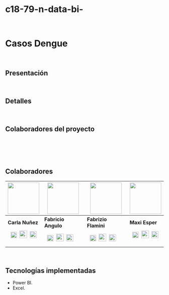 # c18-79-n-data-bi-
&nbsp;&nbsp;
# Casos Dengue
&nbsp;
&nbsp;
## Presentación
&nbsp;
&nbsp;
## Detalles
&nbsp;
## Colaboradores del proyecto
&nbsp;
## 
## 
## 
## 
&nbsp;
## Colaboradores
| <img src="" width="100" align="center"> | <img src="https://github.com/No-Country/c17-94-n-data-bi/assets/101953114/fba349cf-040f-4434-b22a-b4bd8ed5b3ed" width="100" align="center"> | <img src="" width="100" align="center"> | <img src="" width="100" align="center">|
|----------------|-----------------|---------------|----------------|
| **Carla Nuñez** | **Fabricio Angulo** | **Fabrizio Flamini** | **Maxi Esper** |
|&nbsp;&nbsp;[<img src="https://github.com/No-Country/c17-94-n-data-bi/assets/101953114/cb738ad2-6cd5-4894-b118-36ea91badc77" width="20">](//)&nbsp;&nbsp;[<img src="https://github.com/No-Country/c17-94-n-data-bi/assets/101953114/40e36b9e-6016-45a9-9637-743229f78e57" width="24">](https://github.com/emilitum)&nbsp;&nbsp;[<img src="https://github.com/No-Country/c17-94-n-data-bi/assets/101953114/777e1a1b-22b2-47bf-9d3c-d8e95d21dfaf" width="22">](mailto:nunez99carla@gmail.com)&nbsp;&nbsp;|&nbsp;&nbsp;[<img src="https://github.com/No-Country/c17-94-n-data-bi/assets/101953114/cb738ad2-6cd5-4894-b118-36ea91badc77" width="20">](https://www.linkedin.com/in/fabricio-diego-angulo-luna-0a8b46259/)&nbsp;&nbsp;[<img src="https://github.com/No-Country/c17-94-n-data-bi/assets/101953114/40e36b9e-6016-45a9-9637-743229f78e57" width="24">](https://github.com/FabricioAngulo)&nbsp;&nbsp;[<img src="https://github.com/No-Country/c17-94-n-data-bi/assets/101953114/777e1a1b-22b2-47bf-9d3c-d8e95d21dfaf" width="22">](mailto:fabriciorff.2525@gmail.com)&nbsp;&nbsp;|&nbsp;&nbsp;[<img src="https://github.com/No-Country/c17-94-n-data-bi/assets/101953114/cb738ad2-6cd5-4894-b118-36ea91badc77" width="20">](https://www.linkedin.com/in/fabrizioflamini?utm_source=share&utm_campaign=share_via&utm_content=profile&utm_medium=android_app)&nbsp;&nbsp;[<img src="https://github.com/No-Country/c17-94-n-data-bi/assets/101953114/40e36b9e-6016-45a9-9637-743229f78e57" width="24">](https://github.com/GabrielNohra)&nbsp;&nbsp;[<img src="https://github.com/No-Country/c17-94-n-data-bi/assets/101953114/777e1a1b-22b2-47bf-9d3c-d8e95d21dfaf" width="22">](mailto:flaminifabrizio28@gmail.com)&nbsp;&nbsp;|&nbsp;&nbsp;[<img src="https://github.com/No-Country/c17-94-n-data-bi/assets/101953114/cb738ad2-6cd5-4894-b118-36ea91badc77" width="20">](https://www.linkedin.com/in/nahir-esper/)&nbsp;&nbsp;[<img src="https://github.com/No-Country/c17-94-n-data-bi/assets/101953114/40e36b9e-6016-45a9-9637-743229f78e57" width="24">](https://github.com/GabooV2)&nbsp;&nbsp;[<img src="https://github.com/No-Country/c17-94-n-data-bi/assets/101953114/777e1a1b-22b2-47bf-9d3c-d8e95d21dfaf" width="22">](mailto:nunez99carla@gmail.com)&nbsp;&nbsp;|

&nbsp;
&nbsp;
## Tecnologías implementadas
- Power BI.
- Excel.
